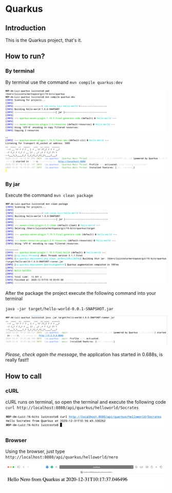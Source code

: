 # Quarkus

## Introduction
This is the Quarkus project, that's it.

## How to run?

### By terminal
By terminal use the command ``mvn compile quarkus:dev``

![](src/main/resources/helloworld/mvn-dev.png) 
..
![](src/main/resources/helloworld/mvn-dev-success.png) 

### By jar
Execute the command ``mvn clean package``

![](src/main/resources/helloworld/mvn-package.png) 
..........
![](src/main/resources/helloworld/mvn-success.png) 

After the package the project execute the following command into your terminal

``java -jar target/hello-world-0.0.1-SNAPSHOT.jar``

![](src/main/resources/helloworld/running.png)

*Please, check again the message*, the application has started in 0.688s, is really fast!!  


## How to call

### cURL
cURL runs on terminal, so open the terminal and execute the following code 
``curl http://localhost:8080/api/quarkus/helloworld/Socrates``

![](src/main/resources/helloworld/curl.png)

### Browser

Using the browser, just type ``http://localhost:8080/api/quarkus/helloworld/nero``

![](src/main/resources/helloworld/browser.png)
 